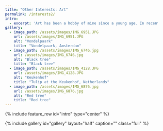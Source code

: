 ```yaml
---
title: "Other Interests: Art"
permalink: /interests2/
intro: 
  - excerpt: 'Art has been a hobby of mine since a young age. In recent years I have focussed on acrylic paintings of nature. Please enjoy some of my works below.'
gallery:
  - image_path: /assets/images/IMG_6951.JPG
    url: /assets/images/IMG_6951.JPG
    alt: "Vondelpaark"
    title: "Vondelpaark, Amsterdam"
  - image_path: /assets/images/IMG_6746.jpg
    url: /assets/images/IMG_6746.jpg
    alt: "Black tree"
    title: "Black tree"
  - image_path: /assets/images/IMG_4128.JPG
    url: /assets/images/IMG_4128.JPG
    alt: "Keukenhof"
    title: "Tulip at the Keukenhof, Netherlands"
  - image_path: /assets/images/IMG_6876.jpg
    url: /assets/images/IMG_6876.jpg
    alt: "Red tree"
    title: "Red tree"
---
```


{% include feature_row id="intro" type="center" %}

{% include gallery id="gallery" layout="half" caption="" class="full" %}